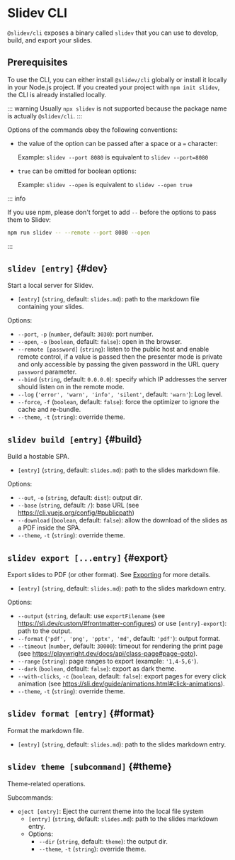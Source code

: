 # Slidev CLI

`@slidev/cli` exposes a binary called `slidev` that you can use to develop, build, and export your slides.

## Prerequisites

To use the CLI, you can either install `@slidev/cli` globally or install it locally in your Node.js project. If you created your project with `npm init slidev`, the CLI is already installed locally.

::: warning
Usually `npx slidev` is not supported because the package name is actually `@slidev/cli`.
:::

Options of the commands obey the following conventions:

- the value of the option can be passed after a space or a `=` character:

  Example: `slidev --port 8080` is equivalent to `slidev --port=8080`

- `true` can be omitted for boolean options:

  Example: `slidev --open` is equivalent to `slidev --open true`

::: info

If you use npm, please don't forget to add `--` before the options to pass them to Slidev:

```bash
npm run slidev -- --remote --port 8080 --open
```

:::

## `slidev [entry]` {#dev}

Start a local server for Slidev.

- `[entry]` (`string`, default: `slides.md`): path to the markdown file containing your slides.

Options:

- `--port`, `-p` (`number`, default: `3030`): port number.
- `--open`, `-o` (`boolean`, default: `false`): open in the browser.
- `--remote [password]` (`string`): listen to the public host and enable remote control, if a value is passed then the presenter mode is private and only accessible by passing the given password in the URL query `password` parameter.
- `--bind` (`string`, default: `0.0.0.0`): specify which IP addresses the server should listen on in the remote mode.
- `--log` (`'error', 'warn', 'info', 'silent'`, default: `'warn'`): Log level.
- `--force`, `-f` (`boolean`, default: `false`): force the optimizer to ignore the cache and re-bundle.
- `--theme`, `-t` (`string`): override theme.

## `slidev build [entry]` {#build}

Build a hostable SPA.

- `[entry]` (`string`, default: `slides.md`): path to the slides markdown file.

Options:

- `--out`, `-o` (`string`, default: `dist`): output dir.
- `--base` (`string`, default: `/`): base URL (see https://cli.vuejs.org/config/#publicpath)
- `--download` (`boolean`, default: `false`): allow the download of the slides as a PDF inside the SPA.
- `--theme`, `-t` (`string`): override theme.

## `slidev export [...entry]` {#export}

Export slides to PDF (or other format). See [Exporting](/guide/exporting.html) for more details.

- `[entry]` (`string`, default: `slides.md`): path to the slides markdown entry.

Options:

- `--output` (`string`, default: use `exportFilename` (see https://sli.dev/custom/#frontmatter-configures) or use `[entry]-export`): path to the output.
- `--format` (`'pdf', 'png', 'pptx', 'md'`, default: `'pdf'`): output format.
- `--timeout` (`number`, default: `30000`): timeout for rendering the print page (see https://playwright.dev/docs/api/class-page#page-goto).
- `--range` (`string`): page ranges to export (example: `'1,4-5,6'`).
- `--dark` (`boolean`, default: `false`): export as dark theme.
- `--with-clicks`, `-c` (`boolean`, default: `false`): export pages for every click animation (see https://sli.dev/guide/animations.html#click-animations).
- `--theme`, `-t` (`string`): override theme.

## `slidev format [entry]` {#format}

Format the markdown file.

- `[entry]` (`string`, default: `slides.md`): path to the slides markdown entry.

## `slidev theme [subcommand]` {#theme}

Theme-related operations.

Subcommands:

- `eject [entry]`: Eject the current theme into the local file system
  - `[entry]` (`string`, default: `slides.md`): path to the slides markdown entry.
  - Options:
    - `--dir` (`string`, default: `theme`): the output dir.
    - `--theme`, `-t` (`string`): override theme.
